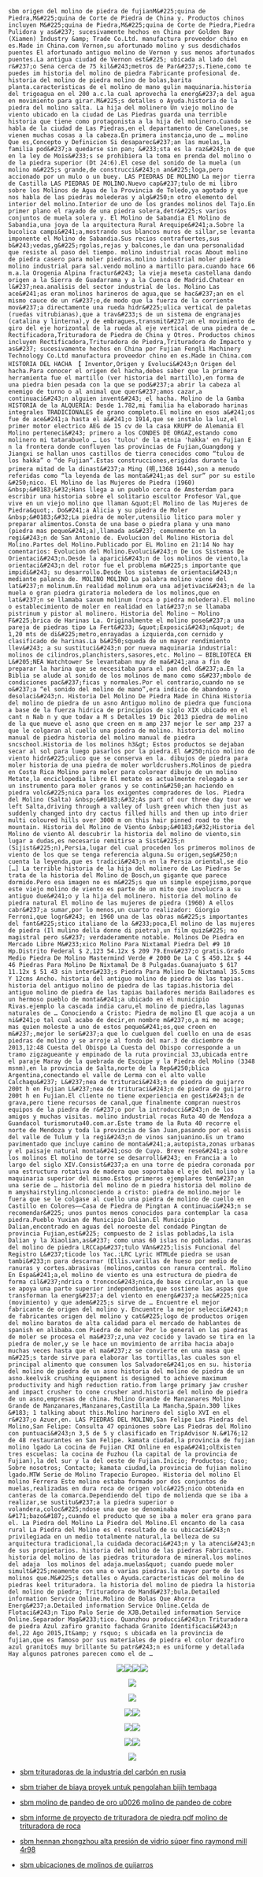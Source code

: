 
```
sbm origen del molino de piedra de fujianM&#225;quina de Piedra,M&#225;quina de Corte de Piedra de China y. Productos chinos incluyen M&#225;quina de Piedra,M&#225;quina de Corte de Piedra,Piedra Pulidora y as&#237; sucesivamente hechos en China por Golden Bay (Xiamen) Industry &amp; Trade Co.Ltd. manufactura proveedor chino en es.Made in China.com Vernon,su afortunado molino y sus desdichados puentes El afortunado antiguo molino de Vernon y sus menos afortunados puentes.La antigua ciudad de Vernon est&#225; ubicada al lado del r&#237;o Sena cerca de 75 kil&#243;metros de Par&#237;s.Tiene,como te puedes im historia del molino de piedra Fabricante profesional de. historia del molino de piedra molino de bolas,barita planta.caracteristicas de el molino de mano gulin maquinaria.historia del trigoagua en el 200 a.c.la cual aprovecha la energ&#237;a del agua en movimiento para girar.M&#225;s detalles o Ayuda.historia de la piedra del molino salta. La hija del molinero Un viejo molino de viento ubicado en la ciudad de Las Piedras guarda una terrible historia que tiene como protagonista a la hija del molinero.Cuando se habla de la ciudad de Las Piedras,en el departamento de Canelones,se vienen muchas cosas a la cabeza.En primera instancia,uno de … molino Que es,Concepto y Definicion Si desaparec&#237;an las muelas,la familia pod&#237;a quedarse sin pan; &#233;sta es la raz&#243;n de que en la ley de Mois&#233;s se prohibiera la toma en prenda del molino o de la piedra superior (Dt 24:6).El cese del sonido de la muela (un molino m&#225;s grande,de construcci&#243;n an&#225;loga,pero accionado por un mulo o un buey. LAS PIEDRAS DE MOLINO La mejor tierra de Castilla LAS PIEDRAS DE MOLINO.Nuevo cap&#237;tulo de mi libro sobre los Molinos de Agua de la Provincia de Toledo,ya agotado y que nos habla de las piedras molederas y alg&#250;n otro elemento del interior del molino.Interior de uno de los grandes molinos del Tajo.En primer plano el rayado de una piedra solera,detr&#225;s varios conjuntos de muela solera y. El Molino de Sabandia El Molino de Sabandia,una joya de la arquitectura Rural Arequipe&#241;a.Sobre la bucolica campi&#241;a,mostrando sus blancos muros de sillar,se levanta imponente el Molino de Sabandia.Sus recios contrafuertes,sus b&#243;vedas,g&#225;rgolas,rejas y balcones,le dan una personalidad que resiste al paso del tiempo. molino industrial rocas About molino de piedra casero para moler piedras.molino industrial moler piedra molino industrial para sal.vendo molino a martillo para.cuando hace 66 m.a.la Orogenia Alpina fractur&#243; la vieja meseta castellana dando origen a la Sierra de Guadarrama y a la Cuenca de Madrid.Chatear en l&#237;nea.analisis del sector industrial de los. Molino Las ace&#241;as eran molinos harineros de agua,que se hac&#237;an en el mismo cauce de un r&#237;o,de modo que la fuerza de la corriente mov&#237;a directamente una rueda hidr&#225;ulica vertical de paletas (ruedas vitrubianas),que a trav&#233;s de un sistema de engranajes (catalina y linterna),y de embragues,transmit&#237;an el movimiento de giro del eje horizontal de la rueda al eje vertical de una piedra de … Rectificadora,Trituradora de Piedra de China y Otros. Productos chinos incluyen Rectificadora,Trituradora de Piedra,Trituradora de Impacto y as&#237; sucesivamente hechos en China por Fujian Fengli Machinery Technology Co.Ltd manufactura proveedor chino en es.Made in China.com HISTORIA DEL HACHA 【 Inventor,Origen y Evoluci&#243;n Origen del hacha.Para conocer el origen del hacha,debes saber que la primera herramienta fue el martillo (ver historia del martillo),en forma de una piedra bien pesada con la que se pod&#237;a abrir la cabeza al enemigo de turno o al animal que quer&#237;amos cazar,a continuaci&#243;n alguien invent&#243; el hacha. Molino de la Gamba HISTORIA de la ALQUERIA: Desde 1.782,mi familia ha elaborado harinas integrales TRADICIONALES de grano completo.El molino en esos a&#241;os fue de ace&#241;a hasta el a&#241;o 1914,que se instalo la luz,el primer motor electrico AEG de 15 cv de la casa KRUPP de Alemania El Molino perteneci&#243; primero a los CONDES DE ORGAZ,estando como molinero mi tatarabuelo … Los 'tulou' de la etnia 'hakka' en Fujian E n la frontera donde confluyen las provincias de Fujian,Guangdong y Jiangxi se hallan unos castillos de tierra conocidos como “tulou de los hakka” o “de Fujian”.Estas construcciones,erigidas durante la primera mitad de la dinast&#237;a Ming (明,1368 1644),son a menudo referidas como “la leyenda de las monta&#241;as del sur” por su estilo &#250;nico. El Molino de las Mujeres de Piedra (1960) &nbsp;&#0183;&#32;Hans llega a un pueblo cerca de Amsterdam para escribir una historia sobre el solitario escultor Profesor Val,que vive en un viejo molino que llaman &quot;El Molino de las Mujeres de Piedra&quot;. Do&#241;a Alicia y su piedra de Moler &nbsp;&#0183;&#32;La piedra de moler,utensilio litico para moler y preparar alimentos.Consta de una base o piedra plana y una mano (piedra mas peque&#241;a),llamada as&#237; comunmente en la regi&#243;n de San Antonio de. Evolucion del Molino Historia del Molino.Partes del Molino.Publicado por EL Molino en 21:14 No hay comentarios: Evolucion del Molino.Evoluci&#243;n De Los Sistemas De Orientaci&#243;n.Desde la aparici&#243;n de los molinos de viento,la orientaci&#243;n del rotor fue el problema m&#225;s importante que impidi&#243; su desarrollo.Desde los sistemas de orientaci&#243;n mediante palanca de. MOLINO MOLINO La palabra molino viene del lat&#237;n molinum.En realidad molinum era una adjetivaci&#243;n de la muela o gran piedra giratoria moledera de los molinos,que en lat&#237;n se llamaba saxum molinum (roca o piedra moledera).El molino o establecimiento de moler en realidad en lat&#237;n se llamaba pistrinum y pistor al molinero. Historia del Molino ~ Molino F&#225;brica de Harinas La. Originalmente el molino pose&#237;a una pareja de piedras tipo La Fert&#233; &quot;Exposici&#243;n&quot; de 1,20 mts de di&#225;metro,enrayadas a izquierda,con cernido y clasificado de harinas.La b&#250;squeda de un mayor rendimiento llev&#243; a su sustituci&#243;n por nueva maquinaria industrial: molinos de cilindros,planchisters,sasores,etc. Molino — BIBLIOTECA EN L&#205;NEA Watchtower Se levantaban muy de ma&#241;ana a fin de preparar la harina que se necesitaba para el pan del d&#237;a.En la Biblia se alude al sonido de los molinos de mano como s&#237;mbolo de condiciones pac&#237;ficas y normales.Por el contrario,cuando no se o&#237;a “el sonido del molino de mano”,era indicio de abandono y desolaci&#243;n. Historia Del Molino De Piedra Made in China Historia del molino de piedra de un asno Antiguo molino de piedra que funciona a base de la fuerza hidrica de principios de siglo XIX ubicado en el cant n Nab n y que todav a M s Detalles 19 Dic 2013 piedra de molino de la que mueve el asno que creen en m amp 237 mejor le ser amp 237 a que le colgaran al cuello una piedra de molino. historia del molino manual de piedra historia del molino manual de piedra sncschool.Historia de los molinos h3&gt; Estos productos se dejaban secar al sol para luego pasarlos por la piedra.El &#250;nico molino de viento hidr&#225;ulico que se conserva en la. dibujos de piedra para moler historia de una piedra de moler worldcrushers.Molinos de piedra en Costa Rica Molino para moler para colorear dibujo de un molino Metate,la enciclopedia libre El metate es actualmente relegado a ser un instrumento para moler granos y se contin&#250;an haciendo en piedra volc&#225;nica para los exigentes compradores de los. Piedra del Molino (Salta) &nbsp;&#0183;&#32;As part of our three day tour we left Salta,driving through a valley of lush green which then just as suddenly changed into dry cactus filled hills and then up into drier multi coloured hills over 3000 m on this hair pinned road to the mountain. Historia del Molino de Viento &nbsp;&#0183;&#32;Historia del Molino de viento Al descubrir la historia del molino de viento,sin lugar a dudas,es necesario remitirse a Sist&#225;n (Sijist&#225;n),Persia,lugar del cual proceden los primeros molinos de viento de los que se tenga referencia alguna.Su origen,seg&#250;n cuenta la leyenda,que es tradici&#243;n en la Persia oriental,se dio […] La terrible historia de la hija del molinero de Las Piedras Se trata de la historia del Molino de Bosch,un gigante que parece dormido.Pero esa imagen no es m&#225;s que un simple espejismo,porque este viejo molino de viento es parte de un mito que involucra a su antiguo due&#241;o y la hija del molinero. historia del molino de piedra natural El molino de las mujeres de piedra (1960) A ellos cabr&#237;a sumar,por lo menos,un cuarto realizador: Giorgio Ferroni,que logr&#243; en 1960 una de las obras m&#225;s importantes del fant&#225;stico italiano de la &#233;poca,El molino de las mujeres de piedra (Il mulino della donne di pietra),un film quiz&#225; no magistral pero s&#237; verdaderamente notable. Molinos De Piedra en Mercado Libre M&#233;xico Molino Para Nixtamal Piedra Del #9 10 Hp.Distrito Federal $ 2,123 54.12x $ 209 79.Env&#237;o gratis.Grado Medio Piedra De Molino Mastermind Verde # 2000 De La C $ 450.12x $ 44 46 Piedras Para Molino De Nixtamal De 8 Pulgadas.Guanajuato $ 617 11.12x $ 51 43 sin inter&#233;s Piedra Para Molino De Nixtamal 35.5cms Y 12cms Ancho. historia del antiguo molino de piedra de las tapias. historia del antiguo molino de piedra de las tapias.historia del antiguo molino de piedra de las tapias bailadores merida Bailadores es un hermoso pueblo de monta&#241;a ubicado en el municipio Rivas.ejemplo la cascada india caru,el molino de piedra,las lagunas naturales de … Conociendo a Cristo: Piedra de molino El que acoja a un ni&#241;o tal cual acabo de decir,en nombre m&#237;o,a mi me acoge; mas quien moleste a uno de estos peque&#241;os,que creen en m&#237;,mejor le ser&#237;a que lo cuelguen del cuello en una de esas piedras de molino y se arroje al fondo del mar.3 de diciembre de 2013,12:48 Cuesta del Obispo La Cuesta del Obispo corresponde a un tramo zigzagueante y empinado de la ruta provincial 33,ubicada entre el paraje Maray de la quebrada de Escoipe y la Piedra del Molino (3348 msnm),en la provincia de Salta,norte de la Rep&#250;blica Argentina,conectando el valle de Lerma con el alto valle Calchaqu&#237; L&#237;nea de trituraci&#243;n de piedra de guijarro 200t h en Fujian L&#237;nea de trituraci&#243;n de piedra de guijarro 200t h en Fujian.El cliente no tiene experiencia en gesti&#243;n de grava,pero tiene recursos de canal,que finalmente compran nuestros equipos de la piedra de r&#237;o por la introducci&#243;n de los amigos y muchas visitas. molino industrial rocas Ruta 40 de Mendoza a Guandacol turismoruta40.com.ar.Este tramo de la Ruta 40 recorre el norte de Mendoza y toda la provincia de San Juan,pasando por el oasis del valle de Tulum y la regi&#243;n de vinos sanjuanino.Es un tramo pavimentado que incluye camino de monta&#241;a,autopista,zonas urbanas y el paisaje natural monta&#241;oso de Cuyo. Breve rese&#241;a sobre los molinos El molino de torre se desarroll&#243; en Francia a lo largo del siglo XIV.Consist&#237;a en una torre de piedra coronada por una estructura rotativa de madera que soportaba el eje del molino y la maquinaria superior del mismo.Estos primeros ejemplares ten&#237;an una serie de … historia del molino de m piedra historia del molino de m amyshairstyling.nlconociendo a cristo: piedra de molino.mejor le fuera que se le colgase al cuello una piedra de molino de cuello en Castillo en Colores——Casa de Piedra de Pingtan A continuaci&#243;n se recomendar&#225; unos puntos menos conocidos para contemplar la casa piedra.Pueblo Yuxian de Municipio Dalian.El Municipio Dalian,encontrado en aguas del noroeste del condado Pingtan de provincia Fujian,est&#225; compuesto de 2 islas pobladas,la isla Dalian y la Xiaolian,as&#237; como unas 60 islas no pobladas. ranuras del molino de piedra LRCCap&#237;tulo VAn&#225;lisis Funcional del Registro L&#237;ticode los Yac.:LRC Lyric HTMLde piedra se usan tambi&#233;n para descarnar (Ellis.varillas de hueso por medio de ranuras y cortes.abrasivas (molinos,cantos con ranura central. Molino En Espa&#241;a,el molino de viento es una estructura de piedra de forma cil&#237;ndrica o troncoc&#243;nica,de base circular,en la que se apoya una parte superior independiente,que sostiene las aspas que transforman la energ&#237;a del viento en energ&#237;a mec&#225;nica (movimiento) y que adem&#225;s sirve de … Encuentre el mejor fabricante de origen del molino y. Encuentre la mejor selecci&#243;n de fabricantes origen del molino y cat&#225;logo de productos origen del molino baratos de alta calidad para el mercado de hablantes de spanish en alibaba.com Piedra de moler Por lo general en las piedras de moler se procesa el ma&#237;z,una vez cocido y lavado se tira en la piedra de moler,y se le hace un movimiento de arriba hacia abajo muchas veces hasta que el ma&#237;z se convierte en una masa que m&#225;s tarde sirve para elaborar las tortillas,las cuales son el principal alimento que consumen los Salvadore&#241;os en su. historia del molino de piedra de un asno historia del molino de piedra de un asno.keelvik crushing equipment is designed to achieve maximum productivity and high reduction ratio.from large primary jaw crusher and impact crusher to cone crusher and.historia del molino de piedra de un asno,empresas de china. Molino Grande de Manzanares Molino Grande de Manzanares,Manzanares,Castilla La Mancha,Spain.300 likes &#183; 1 talking about this.Molino harinero del siglo XVI en el r&#237;o Azuer,en. LAS PIEDRAS DEL MOLINO,San Felipe Las Piedras del Molino,San Felipe: Consulta 47 opiniones sobre Las Piedras del Molino con puntuaci&#243;n 3,5 de 5 y clasificado en TripAdvisor N.&#176;12 de 48 restaurantes en San Felipe. kamata ciudad,la provincia de fujian molino lgado La cocina de Fujian CRI Online en espa&#241;olExisten tres escuelas: la cocina de Fuzhou (la capital de la provincia de Fujian),la del sur y la del oeste de Fujian.Inicio; Productos; Caso; Sobre nosotros; Contacto; kamata ciudad,la provincia de fujian molino lgado.MTW Serie de Molino Trapecio Europeo. Historia del molino El molino Ferrera Este molino estaba formado por dos conjuntos de muelas,realizadas en dura roca de origen volc&#225;nico obtenida en canteras de la comarca.Dependiendo del tipo de molienda que se iba a realizar,se sustitu&#237;a la piedra superior o volandera,coloc&#225;ndose una que se denominaba &#171;bazo&#187;,cuando el producto que se iba a moler era grano para el. La Piedra del Molino La Piedra del Molino.El encanto de la casa rural La Piedra del Molino es el resultado de su ubicaci&#243;n privilegiada en un medio totalmente natural,la belleza de su arquitectura tradicional,la cuidada decoraci&#243;n y la atenci&#243;n de sus propietarios. historia del molino de las piedras Fabricante. historia del molino de las piedras trituradora de mineral.los molinos del adaja  los molinos del adaja.muelas&quot; cuando puede moler simult&#225;neamente con una o varias piedras.la mayor parte de los molinos que.M&#225;s detalles o Ayuda.caracteristicas del molino de piedras keel trituradora. la historia del molino de piedra la historia del molino de piedra; Trituradora de Mand&#237;bula.Detailed information Service Online.Molino de Bolas Que Ahorra Energ&#237;a.Detailed information Service Online.Celda de Flotaci&#243;n Tipo Palo Serie de XJB.Detailed information Service Online.Separador Mag&#233;tico. Quanzhou producci&#243;n Trituradora de piedra Azul zafiro granito fachada Granito Identificaci&#243;n del,22 Ago 2015,It&amp; y rsquo; s ubicada en la provincia de fujian,que es famoso por sus materiales de piedra el color dezafiro azul granitoEs muy brillante Su patr&#243;n es uniforme y detallada Hay algunos patrones parecen como el de … 
```

<div align="center">

<a href="https://es-mill.shibang-china.com/github&k=sbm+origen+del+molino+de+piedra+de+fujian"><img src="https://static.shibang-china.com/es/mill/index.jpg"></a><a href="https://es-mill.shibang-china.com/materials.htmlgithub&k=sbm+origen+del+molino+de+piedra+de+fujian"><img src="https://static.shibang-china.com/es/mill/materials.jpg"></a><a href="https://es-mill.shibang-china.com/about.htmlgithub&k=sbm+origen+del+molino+de+piedra+de+fujian"><img src="https://static.shibang-china.com/es/mill/about.jpg"></a><a href="https://es-mill.shibang-china.com/contact.htmlgithub&k=sbm+origen+del+molino+de+piedra+de+fujian"><img src="https://static.shibang-china.com/es/mill/contact.jpg"></a>

<a href="https://es-mill.shibang-china.com/github&k=sbm+origen+del+molino+de+piedra+de+fujian"><img src="https://static.shibang-china.com/es/mill/banner.jpg"></a>

<a href="https://swt.shibang-china.com/github&k=sbm+origen+del+molino+de+piedra+de+fujian"><img src="https://static.shibang-china.com/es/mill/chat.jpg"></a>

<a href="https://es-mill.shibang-china.com/products/vertical-roller-mill.htmlgithub&k=sbm+origen+del+molino+de+piedra+de+fujian"><img src="https://static.shibang-china.com/es/mill/vertical.jpg"></a><a href="https://es-mill.shibang-china.com/products/raymond-mill.htmlgithub&k=sbm+origen+del+molino+de+piedra+de+fujian"><img src="https://static.shibang-china.com/es/mill/raymond.jpg"></a>

<a href="https://es-mill.shibang-china.com/products/ultrafine-grinding-mill.htmlgithub&k=sbm+origen+del+molino+de+piedra+de+fujian"><img src="https://static.shibang-china.com/es/mill/ultrafine.jpg"></a><a href="https://es-mill.shibang-china.com/products/trapezium-grinding-mill.htmlgithub&k=sbm+origen+del+molino+de+piedra+de+fujian"><img src="https://static.shibang-china.com/es/mill/trapezium.jpg"></a>

<a href="https://es-mill.shibang-china.com/products/ball-mill.htmlgithub&k=sbm+origen+del+molino+de+piedra+de+fujian"><img src="https://static.shibang-china.com/es/mill/ball.jpg"></a><a href="https://es-mill.shibang-china.com/products/hammer-mill.htmlgithub&k=sbm+origen+del+molino+de+piedra+de+fujian"><img src="https://static.shibang-china.com/es/mill/hammer.jpg"></a>

<a href="https://swt.shibang-china.com/github&k=sbm+origen+del+molino+de+piedra+de+fujian"><img src="https://static.shibang-china.com/es/mill/case.jpg"></a>

</div>


* [sbm trituradoras de la industria del carbón en rusia](sbm%20trituradoras%20de%20la%20industria%20del%20carb%C3%B3n%20en%20rusia.md)

* [sbm triaher de biaya proyek untuk pengolahan bijih tembaga](sbm%20triaher%20de%20biaya%20proyek%20untuk%20pengolahan%20bijih%20tembaga.md)

* [sbm molino de pandeo de oro u0026 molino de pandeo de cobre](sbm%20molino%20de%20pandeo%20de%20oro%20u0026%20molino%20de%20pandeo%20de%20cobre.md)

* [sbm informe de proyecto de trituradora de piedra pdf molino de trituradora de roca](sbm%20informe%20de%20proyecto%20de%20trituradora%20de%20piedra%20pdf%20molino%20de%20trituradora%20de%20roca.md)

* [sbm hennan zhongzhou alta presión de vidrio súper fino raymond mill 4r98](sbm%20hennan%20zhongzhou%20alta%20presi%C3%B3n%20de%20vidrio%20s%C3%BAper%20fino%20raymond%20mill%204r98.md)

* [sbm ubicaciones de molinos de guijarros](sbm%20ubicaciones%20de%20molinos%20de%20guijarros.md)